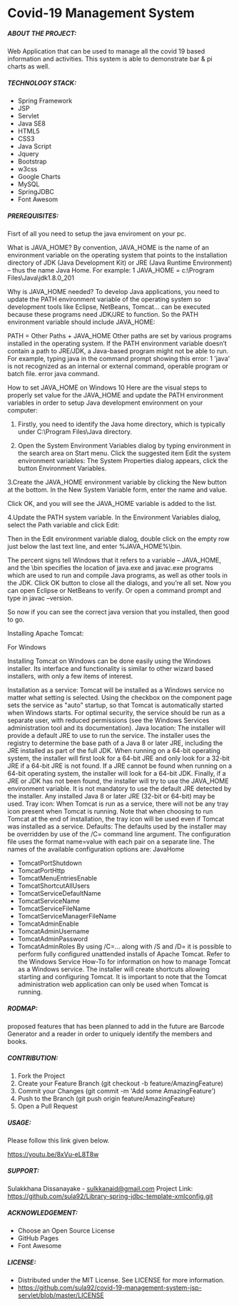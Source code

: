 ﻿# Covid-19 Management System


##### ABOUT THE PROJECT:

Web Application that can be used to manage all the covid 19 based information and activities. This system is able to demonstrate bar & pi charts as well. 

##### TECHNOLOGY STACK:

* Spring Framework
* JSP
* Servlet
* Java SE8
* HTML5
* CSS3
* Java Script
* Jquery
* Bootstrap
* w3css
* Google Charts
* MySQL
* SpringJDBC
* Font Awesom

##### PREREQUISITES:

Fisrt of all you need to setup the java enviroment on your pc. 

What is JAVA_HOME?
By convention, JAVA_HOME is the name of an environment variable on the operating system that points to the installation directory of JDK (Java Development Kit) or JRE (Java Runtime Environment) – thus the name Java Home. For example:
1
JAVA_HOME = c:\Program Files\Java\jdk1.8.0_201
 
Why is JAVA_HOME needed?
To develop Java applications, you need to update the PATH environment variable of the operating system so development tools like Eclipse, NetBeans, Tomcat… can be executed because these programs need JDK/JRE to function. So the PATH environment variable should include JAVA_HOME:

PATH = Other Paths + JAVA_HOME
Other paths are set by various programs installed in the operating system. If the PATH environment variable doesn’t contain a path to JRE/JDK, a Java-based program might not be able to run. For example, typing java in the command prompt showing this error:
1
'java' is not recognized as an internal or external command, operable program or batch file.
error java command.

How to set JAVA_HOME on Windows 10
Here are the visual steps to properly set value for the JAVA_HOME and update the PATH environment variables in order to setup Java development environment on your computer:

1. Firstly, you need to identify the Java home directory, which is typically under C:\Program Files\Java directory.

2. Open the System Environment Variables dialog by typing environment in the search area on Start menu. Click the suggested item Edit the system environment variables:
    The System Properties dialog appears, click the button Environment Variables.

3.Create the JAVA_HOME environment variable by clicking the New button at the bottom. In the New System Variable form, enter the name and value.

Click OK, and you will see the JAVA_HOME variable is added to the list.
 
4.Update the PATH system variable. In the Environment Variables dialog, select the Path variable and click Edit:

Then in the Edit environment variable dialog, double click on the empty row just below the last text line, and enter %JAVA_HOME%\bin.

The percent signs tell Windows that it refers to a variable – JAVA_HOME, and the \bin specifies the location of java.exe and javac.exe programs which are used to run and compile Java programs, as well as other tools in the JDK.
Click OK button to close all the dialogs, and you’re all set. Now you can open Eclipse or NetBeans to verify. Or open a command prompt and type in javac –version.

So now if you can see the correct java version that you installed, then good to go.

Installing Apache Tomcat:

For Windows

Installing Tomcat on Windows can be done easily using the Windows installer. Its interface and functionality is similar to other wizard based installers, with only a few items of interest.

Installation as a service: Tomcat will be installed as a Windows service no matter what setting is selected. Using the checkbox on the component page sets the service as "auto" startup, so that Tomcat is automatically started when Windows starts. For optimal security, the service should be run as a separate user, with reduced permissions (see the Windows Services administration tool and its documentation).
Java location: The installer will provide a default JRE to use to run the service. The installer uses the registry to determine the base path of a Java 8 or later JRE, including the JRE installed as part of the full JDK. When running on a 64-bit operating system, the installer will first look for a 64-bit JRE and only look for a 32-bit JRE if a 64-bit JRE is not found. If a JRE cannot be found when running on a 64-bit operating system, the installer will look for a 64-bit JDK. Finally, if a JRE or JDK has not been found, the installer will try to use the JAVA_HOME environment variable. It is not mandatory to use the default JRE detected by the installer. Any installed Java 8 or later JRE (32-bit or 64-bit) may be used.
Tray icon: When Tomcat is run as a service, there will not be any tray icon present when Tomcat is running. Note that when choosing to run Tomcat at the end of installation, the tray icon will be used even if Tomcat was installed as a service.
Defaults: The defaults used by the installer may be overridden by use of the /C=<config file> command line argument. The configuration file uses the format name=value with each pair on a separate line. The names of the available configuration options are:
JavaHome
* TomcatPortShutdown
* TomcatPortHttp
* TomcatMenuEntriesEnable
* TomcatShortcutAllUsers
* TomcatServiceDefaultName
* TomcatServiceName
* TomcatServiceFileName
* TomcatServiceManagerFileName
* TomcatAdminEnable
* TomcatAdminUsername
* TomcatAdminPassword
* TomcatAdminRoles
By using /C=... along with /S and /D= it is possible to perform fully configured unattended installs of Apache Tomcat.
Refer to the Windows Service How-To for information on how to manage Tomcat as a Windows service.
The installer will create shortcuts allowing starting and configuring Tomcat. It is important to note that the Tomcat administration web application can only be used when Tomcat is running.


##### RODMAP:

proposed features that has been planned to add in the future are Barcode Generator and a reader in order to uniquely identify the members and books.

##### CONTRIBUTION:

1. Fork the Project
1. Create your Feature Branch (git checkout -b feature/AmazingFeature)
1. Commit your Changes (git commit -m 'Add some AmazingFeature')
1. Push to the Branch (git push origin feature/AmazingFeature)
1. Open a Pull Request

##### USAGE:

Please follow this link given below.

https://youtu.be/8xVu-eL8T8w

##### SUPPORT:

Sulakkhana Dissanayake - sulkkanaid@gmail.com
Project Link: https://github.com/sula92/Library-spring-jdbc-template-xmlconfig.git

##### ACKNOWLEDGEMENT:

* Choose an Open Source License
* GitHub Pages
* Font Awesome

##### LICENSE:

* Distributed under the MIT License. See LICENSE for more information.
* https://github.com/sula92/covid-19-management-system-jsp-servlet/blob/master/LICENSE
